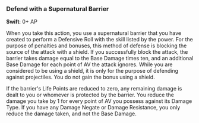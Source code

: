 ### Defend with a Supernatural Barrier
**Swift**: 0+ AP

When you take this action, you use a supernatural barrier that you have created to perform a Defensive Roll with the skill listed by the power. For the purpose of penalties and bonuses, this method of defense is blocking the source of the attack with a shield. If you successfully block the attack, the barrier takes damage equal to the Base Damage times ten, and an additional Base Damage for each point of AV the attack ignores. While you are considered to be using a shield, it is only for the purpose of defending against projectiles. You do not gain the bonus using a shield.

If the barrier's Life Points are reduced to zero, any remaining damage is dealt to you or whomever is protected by the barrier. You reduce the damage you take by 1 for every point of AV you possess against its Damage Type. If you have any Damage Negate or Damage Resistance, you only reduce the damage taken, and not the Base Damage.
